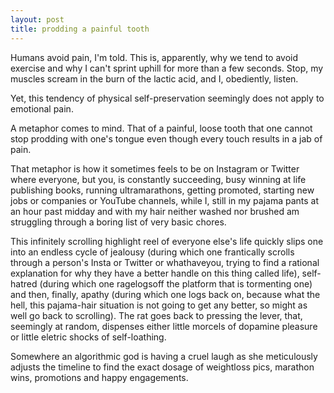 ```yaml
---
layout: post
title: prodding a painful tooth
---
```


Humans avoid pain, I'm told. 
This is, apparently, why we tend to avoid exercise and
why I can't sprint uphill for more than a few seconds.
Stop, my muscles scream in the burn of the lactic acid,
and I, obediently, listen. 

Yet, this tendency of physical self-preservation seemingly
does not apply to emotional pain. 

A metaphor comes to mind. That of a painful, loose tooth
that one cannot stop prodding with one's tongue even though
every touch results in a jab of pain. 

That metaphor is how it sometimes feels to be on Instagram or Twitter
where everyone, but you, is constantly succeeding, busy winning at life
publishing books, running ultramarathons, getting promoted,
starting new jobs or companies or YouTube channels, while I, still
in my pajama pants at an hour past midday and with my hair neither
washed nor brushed am struggling through a boring list of very basic
chores. 

This infinitely scrolling highlight reel of everyone else's life
quickly slips one into an endless cycle of jealousy (during which
one frantically scrolls through a person's Insta or Twitter or whathaveyou,
trying to find a rational explanation for why they have a better handle on
this thing called life), self-hatred (during which one ragelogsoff
the platform that is tormenting one) and then, finally, apathy
(during which one logs back on, because what the hell, this pajama-hair situation
is not going to get any better, so might as well go back to scrolling).
The rat goes back to pressing the lever, that, seemingly at random,
dispenses either little morcels of dopamine pleasure or little
eletric shocks of self-loathing. 

Somewhere an algorithmic god is having a cruel laugh as she meticulously adjusts the timeline to find the exact dosage of weightloss pics,
marathon wins, promotions and happy engagements.  
